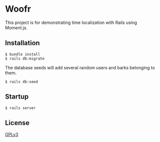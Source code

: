 # Woofr

This project is for demonstrating time localization with Rails using
Moment.js.

## Installation

```shell
$ bundle install
$ rails db:migrate
```

The database seeds will add several random users and barks belonging to them.

```shell
$ rails db:seed
```

## Startup

```shell
$ rails server
```

## License

[GPLv3](LICENSE)
